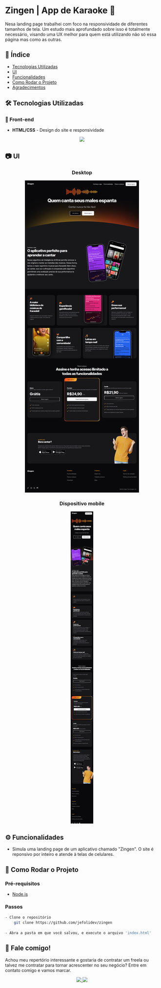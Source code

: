 # Zingen | App de Karaoke 🎤

Nesa landing page trabalhei com foco na responsividade de diferentes tamanhos de tela. Um estudo mais aprofundado sobre isso é totalmente necessário, visando uma UX melhor para quem está utilizando não só essa página mas como as outras.

## 📑 Índice

- [Tecnologias Utilizadas](#️-tecnologias-utilizadas)
- [UI](#-ui)
- [Funcionalidades](#️-funcionalidades)
- [Como Rodar o Projeto](#️-como-rodar-o-projeto)
- [Agradecimentos](#️-agradecimentos)

## 🛠️ Tecnologias Utilizadas

### 🔎 Front-end

- **HTML/CSS** - Design do site e responsividade

<p align="center">
  <a href="https://skillicons.dev">
    <img src="https://skillicons.dev/icons?i=html,css" />
  </a>
</p>

## 📷 UI

<div align="center">

### Desktop

<img src="./public/full-page-desktop.png">

### Dispositivo mobile

<img src="./public/full-page-phone.png">
</div>

## ⚙️ Funcionalidades

- Simula uma landing page de um aplicativo chamado "Zingen". O site é reponsivo por inteiro e atende à telas de celulares.

## 🚀 Como Rodar o Projeto

### Pré-requisitos

- [Node.js](https://nodejs.org/)

### Passos

```bash
- Clone o repositório
    git clone https://github.com/jefolidev/zingen

- Abra a pasta em que você salvou, e execute o arquivo 'index.html'
```

## 👥 Fale comigo!

Achou meu repertório interessante e gostaria de contratar um freela ou talvez me contratar para tornar acrescenter no seu negócio? Entre em contato comigo e vamos marcar.

<p align="center">
  <a href="https://www.linkedin.com/in/jeferson-franco-1349062b0/">
    <img src="https://skillicons.dev/icons?i=linkedin" />
  </a>
  <a href="https://github.com/jefolidev">
    <img src="https://skillicons.dev/icons?i=github" />
  </a>
</p>
